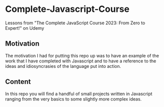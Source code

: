 # Complete-Javascript-Course
Lessons from "The Complete JavaScript Course 2023: From Zero to Expert!" on Udemy

## Motivation
The motivation I had for putting this repo up was to have an example of the work that I have completed with Javascript and to have a
reference to the ideas and idiosyncrasies of the language put into action.

## Content
In this repo you will find a handful of small projects written in Javascript ranging from the very basics to some slightly more complex
ideas.
